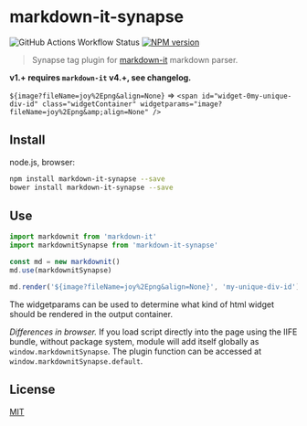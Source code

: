 # markdown-it-synapse

![GitHub Actions Workflow Status](https://img.shields.io/github/actions/workflow/status/Sage-Bionetworks/synapse-web-monorepo/build-test.yml?branch=main)
[![NPM version](https://img.shields.io/npm/v/markdown-it-synapse.svg?style=flat)](https://www.npmjs.org/package/markdown-it-synapse)

> Synapse tag plugin for [markdown-it](https://github.com/markdown-it/markdown-it) markdown parser.

**v1.+ requires `markdown-it` v4.+, see changelog.**

`${image?fileName=joy%2Epng&align=None}` => `<span id="widget-0my-unique-div-id" class="widgetContainer" widgetparams="image?fileName=joy%2Epng&amp;align=None" />`

## Install

node.js, browser:

```bash
npm install markdown-it-synapse --save
bower install markdown-it-synapse --save
```

## Use

```js
import markdownit from 'markdown-it'
import markdownitSynapse from 'markdown-it-synapse'

const md = new markdownit()
md.use(markdownitSynapse)

md.render('${image?fileName=joy%2Epng&align=None}', 'my-unique-div-id') // => '<span id="widget-0my-unique-div-id" class="widgetContainer" widgetparams="image?fileName=joy%2Epng&amp;align=None" />'
```

The widgetparams can be used to determine what kind of html widget should be rendered in the output container.

_Differences in browser._ If you load script directly into the page using the IIFE bundle, without
package system, module will add itself globally as `window.markdownitSynapse`. The plugin function can be accessed at `window.markdownitSynapse.default`.

## License

[MIT](https://github.com/Sage-Bionetworks/synapse-web-monorepo/blob/main/packages/markdown-it-synapse/LICENSE)
